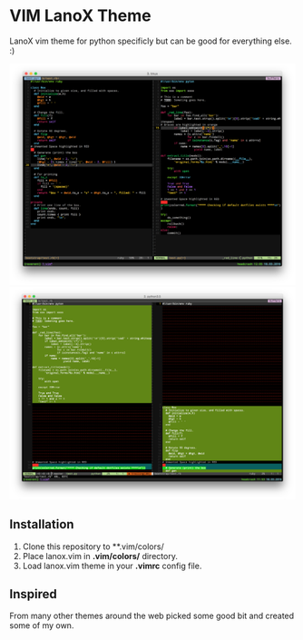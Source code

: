 # VIM LanoX Theme 

LanoX vim theme for python specificly but can be good for everything else. :)


![alt tag](https://github.com/lanox/lanox-vim-theme/blob/master/scrennshoots/python-ruby.png)
![alt tag](https://github.com/lanox/lanox-vim-theme/blob/master/scrennshoots/vimdiff.png)

## Installation


1. Clone this repository to **.vim/colors/
2. Place lanox.vim in  **.vim/colors/** directory.
3. Load lanox.vim theme in your **.vimrc** config file.

## Inspired

From many other themes around the web picked some good bit and created some of my own.

